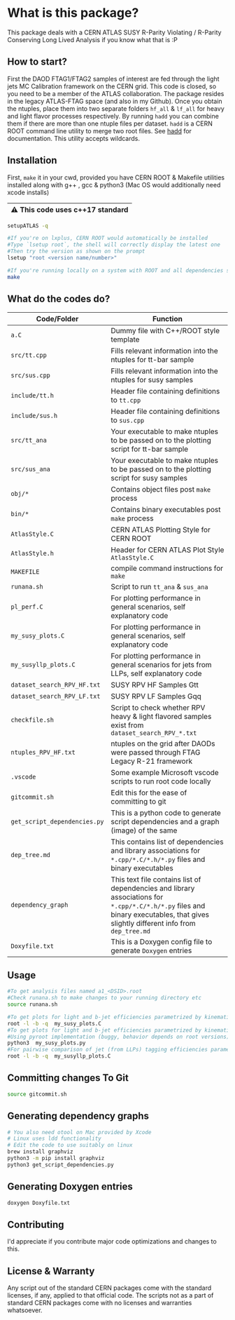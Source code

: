 # What is this package?

This package deals with a CERN ATLAS SUSY R-Parity Violating / R-Parity Conserving Long Lived Analysis if you know what that is :P


## How to start?
First the DAOD FTAG1/FTAG2 samples of interest are fed through the light jets MC Calibration framework on the CERN grid. This code is closed, so you need to be a member of the ATLAS collaboration. The package resides in the legacy ATLAS-FTAG space (and also in my Github).
Once you obtain the ntuples, place them into two separate folders `hf_all` & `lf_all` for heavy and light flavor processes respectively. 
By running `hadd` you can combine them if there are more than one ntuple files per dataset.
`hadd` is a CERN ROOT command line utility to merge two root files.
See [hadd](https://manpages.ubuntu.com/manpages/xenial/man1/hadd.1.html) for documentation.
This utility accepts wildcards.


## Installation
First, `make` it in your cwd, provided you have CERN ROOT & Makefile utilities installed along with g++ , gcc & python3 (Mac OS would additionally need xcode installs)

| :warning:  This code uses c++17 standard|
|-----------------------------------------|

```bash
setupATLAS -q

#If you're on lxplus, CERN ROOT would automatically be installed
#Type `lsetup root`, the shell will correctly display the latest one
#Then try the version as shown on the prompt
lsetup "root <version name/number>"

#If you're running locally on a system with ROOT and all dependencies satisfied
make
```

## What do the codes do?

| Code/Folder  | Function |
| ------------- | ------------- |
| `a.C`  | Dummy file with C++/ROOT style template|
| `src/tt.cpp`  | Fills relevant information into the ntuples for tt-bar sample|
| `src/sus.cpp` | Fills relevant information into the ntuples for susy samples |
| `include/tt.h`| Header file containing definitions to `tt.cpp` |
| `include/sus.h`| Header file containing definitions to `sus.cpp` |
| `src/tt_ana` | Your executable to make ntuples to be passed on to the plotting script for tt-bar sample  |
| `src/sus_ana`| Your executable to make ntuples to be passed on to the plotting script for susy samples  |
| `obj/*`| Contains object files post `make` process  |
| `bin/*`| Contains binary executables post `make` process  |
| `AtlasStyle.C` | CERN ATLAS Plotting Style for CERN ROOT |
| `AtlasStyle.h` | Header for CERN ATLAS Plot Style `AtlasStyle.C`  |
| `MAKEFILE`   | compile command instructions for `make`  |
| `runana.sh` | Script to run `tt_ana` & `sus_ana` |
| `pl_perf.C`  | For plotting performance in general scenarios, self explanatory code  |
| `my_susy_plots.C`  | For plotting performance in general scenarios, self explanatory code  |
| `my_susyllp_plots.C`  | For plotting performance in general scenarios for jets from LLPs, self explanatory code  |
| `dataset_search_RPV_HF.txt`  | SUSY RPV HF Samples Gtt |
| `dataset_search_RPV_LF.txt`  | SUSY RPV LF Samples Gqq |
| `checkfile.sh`  | Script to check whether RPV heavy & light flavored samples exist from `dataset_search_RPV_*.txt` |
| `ntuples_RPV_HF.txt`  | ntuples on the grid after DAODs were passed through FTAG Legacy R-21 framework |
| `.vscode`  | Some example Microsoft vscode scripts to run root code locally|
| `gitcommit.sh`  | Edit this for the ease of committing to git|
| `get_script_dependencies.py`  | This is a python code to generate script dependencies and a graph (image) of the same|
| `dep_tree.md`  | This contains list of dependencies and library associations for `*.cpp/*.C/*.h/*.py` files and binary executables|
| `dependency_graph`  | This text file contains list of dependencies and library associations for `*.cpp/*.C/*.h/*.py` files and binary executables, that gives slightly different info from `dep_tree.md` |
| `Doxyfile.txt`  | This is a Doxygen config file to generate `Doxygen` entries|

## Usage

```bash
#To get analysis files named a1_<DSID>.root
#Check runana.sh to make changes to your running directory etc
source runana.sh

#To get plots for light and b-jet efficiencies parametrized by kinematics or decay lengths (dv_R, r2v, lxy) etc
root -l -b -q  my_susy_plots.C
#To get plots for light and b-jet efficiencies parametrized by kinematics or decay lengths (dv_R, r2v, lxy) etc
#Using pyroot implementation (buggy, behavior depends on root versions)
python3  my_susy_plots.py
#For pairwise comparison of jet (from LLPs) tagging efficiencies parametrized by kinetmatics or decay lengths (dv_R, r2v, lxy) etc
root -l -b -q  my_susyllp_plots.C
```
## Committing changes To Git
```bash
source gitcommit.sh
```

## Generating dependency graphs
```bash
# You also need otool on Mac provided by Xcode
# Linux uses ldd functionality
# Edit the code to use suitably on linux 
brew install graphviz
python3 -m pip install graphviz
python3 get_script_dependencies.py
```

## Generating Doxygen entries
```bash
doxygen Doxyfile.txt
```

## Contributing

I'd appreciate if you contribute major code optimizations and changes to this.

## License & Warranty
Any script out of the standard CERN packages come with the standard licenses, if any, applied to that official code.
The scripts not as a part of standard CERN packages come with no licenses and warranties whatsoever.